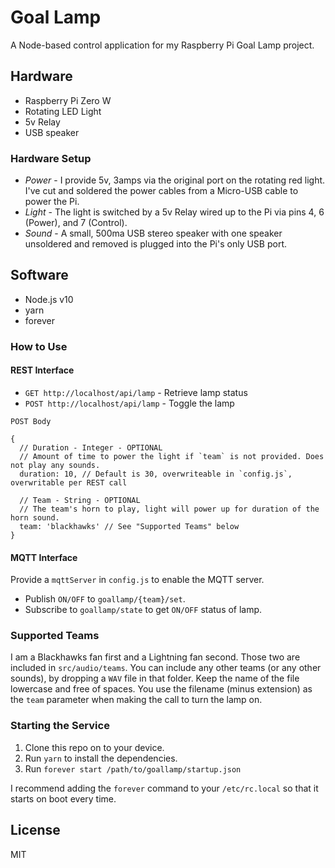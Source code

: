 # Goal Lamp

A Node-based control application for my Raspberry Pi Goal Lamp project.

## Hardware

- Raspberry Pi Zero W
- Rotating LED Light
- 5v Relay
- USB speaker

### Hardware Setup

- *Power* - I provide 5v, 3amps via the original port on the rotating red light. I've cut and soldered the power cables from a Micro-USB cable to power the Pi.
- *Light* - The light is switched by a 5v Relay wired up to the Pi via pins 4, 6 (Power), and 7 (Control).
- *Sound* - A small, 500ma USB stereo speaker with one speaker unsoldered and removed is plugged into the Pi's only USB port.

## Software

- Node.js v10
- yarn
- forever

### How to Use

#### REST Interface

- `GET http://localhost/api/lamp` - Retrieve lamp status
- `POST http://localhost/api/lamp` - Toggle the lamp

```
POST Body

{
  // Duration - Integer - OPTIONAL
  // Amount of time to power the light if `team` is not provided. Does not play any sounds.
  duration: 10, // Default is 30, overwriteable in `config.js`, overwritable per REST call

  // Team - String - OPTIONAL
  // The team's horn to play, light will power up for duration of the horn sound.
  team: 'blackhawks' // See "Supported Teams" below
}
```

#### MQTT Interface

Provide a `mqttServer` in `config.js` to enable the MQTT server.

- Publish `ON/OFF` to `goallamp/{team}/set`.
- Subscribe to `goallamp/state` to get `ON/OFF` status of lamp.

### Supported Teams

I am a Blackhawks fan first and a Lightning fan second. Those two are included in `src/audio/teams`. You can include any other teams (or any other sounds), by dropping a `WAV` file in that folder. Keep the name of the file lowercase and free of spaces. You use the filename (minus extension) as the `team` parameter when making the call to turn the lamp on.

### Starting the Service

1. Clone this repo on to your device.
2. Run `yarn` to install the dependencies.
3. Run `forever start /path/to/goallamp/startup.json`

I recommend adding the `forever` command to your `/etc/rc.local` so that it starts on boot every time.

## License

MIT
